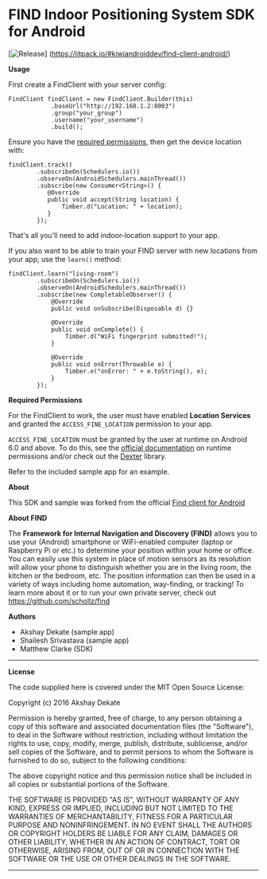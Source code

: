 # FIND Indoor Positioning System SDK for Android

[![Release](https://jitpack.io/v/kiwiandroiddev/find-client-android.svg)]
(https://jitpack.io/#kiwiandroiddev/find-client-android/)

**Usage**

First create a FindClient with your server config:
```
FindClient findClient = new FindClient.Builder(this)
            .baseUrl("http://192.168.1.2:8003")
            .group("your_group")
            .username("your_username")
            .build();
```

Ensure you have the [required permissions](#permissions), then get the device location with:
```
findClient.track()
        .subscribeOn(Schedulers.io())
        .observeOn(AndroidSchedulers.mainThread())
        .subscribe(new Consumer<String>() {
           @Override
           public void accept(String location) {
               Timber.d("Location: " + location);
           }
        });
```
That's all you'll need to add indoor-location support to your app.

If you also want to be able to train your FIND server with new locations from your app, use the `learn()` method:
```
findClient.learn("living-room")
        .subscribeOn(Schedulers.io())
        .observeOn(AndroidSchedulers.mainThread())
        .subscribe(new CompletableObserver() {
            @Override
            public void onSubscribe(Disposable d) {}

            @Override
            public void onComplete() {
                Timber.d("WiFi fingerprint submitted!");
            }

            @Override
            public void onError(Throwable e) {
                Timber.e("onError: " + e.toString(), e);
            }
        });
```

**Required Permissions<a name="permissions" />**

For the FindClient to work, the user must have enabled **Location Services** and granted the `ACCESS_FINE_LOCATION` permission to your app.

`ACCESS_FINE_LOCATION` must be granted by the user at runtime on Android 6.0 and above. To do this, see the [official documentation](https://developer.android.com/training/permissions/requesting.html) on runtime permissions and/or check out the [Dexter](https://github.com/Karumi/Dexter) library.

Refer to the included sample app for an example.

**About**

This SDK and sample was forked from the official [Find client for Android](https://github.com/uncleashi/find-client-android)

**About FIND**

The **Framework for Internal Navigation and Discovery (FIND)** allows you to use your (Android) smartphone or WiFi-enabled computer (laptop or Raspberry Pi or etc.) to determine your position within your home or office. You can easily use this system in place of motion sensors as its resolution will allow your phone to distinguish whether you are in the living room, the kitchen or the bedroom, etc. The position information can then be used in a variety of ways including home automation, way-finding, or tracking!
To learn more about it or to run your own private server, check out https://github.com/schollz/find

**Authors**

 - Akshay Dekate (sample app)
 - Shailesh Srivastava (sample app)
 - Matthew Clarke (SDK)

----------

**License**

The code supplied here is covered under the MIT Open Source License:

Copyright (c) 2016 Akshay Dekate

Permission is hereby granted, free of charge, to any person obtaining a copy of this software and associated documentation files (the "Software"), to deal in the Software without restriction, including without limitation the rights to use, copy, modify, merge, publish, distribute, sublicense, and/or sell copies of the Software, and to permit persons to whom the Software is furnished to do so, subject to the following conditions:

The above copyright notice and this permission notice shall be included in all copies or substantial portions of the Software.

THE SOFTWARE IS PROVIDED "AS IS", WITHOUT WARRANTY OF ANY KIND, EXPRESS OR IMPLIED, INCLUDING BUT NOT LIMITED TO THE WARRANTIES OF MERCHANTABILITY, FITNESS FOR A PARTICULAR PURPOSE AND NONINFRINGEMENT. IN NO EVENT SHALL THE AUTHORS OR COPYRIGHT HOLDERS BE LIABLE FOR ANY CLAIM, DAMAGES OR OTHER LIABILITY, WHETHER IN AN ACTION OF CONTRACT, TORT OR OTHERWISE, ARISING FROM, OUT OF OR IN CONNECTION WITH THE SOFTWARE OR THE USE OR OTHER DEALINGS IN THE SOFTWARE.

----------
